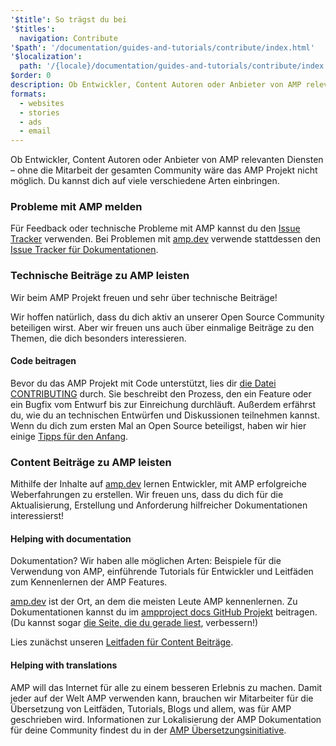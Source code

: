```yaml
---
'$title': So trägst du bei
'$titles':
  navigation: Contribute
'$path': '/documentation/guides-and-tutorials/contribute/index.html'
'$localization':
  path: '/{locale}/documentation/guides-and-tutorials/contribute/index.html'
$order: 0
description: Ob Entwickler, Content Autoren oder Anbieter von AMP relevanten Diensten – ohne die Mitarbeit der gesamten Community wäre das AMP Projekt nicht möglich.
formats:
  - websites
  - stories
  - ads
  - email
---
```


Ob Entwickler, Content Autoren oder Anbieter von AMP relevanten Diensten – ohne die Mitarbeit der gesamten Community wäre das AMP Projekt nicht möglich. Du kannst dich auf viele verschiedene Arten einbringen.

### Probleme mit AMP melden

Für Feedback oder technische Probleme mit AMP kannst du den [Issue Tracker](https://github.com/ampproject/amphtml/issues) verwenden. Bei Problemen mit [amp.dev](https://amp.dev) verwende stattdessen den [Issue Tracker für Dokumentationen](https://github.com/ampproject/docs/issues).

### Technische Beiträge zu AMP leisten

Wir beim AMP Projekt freuen und sehr über technische Beiträge!

Wir hoffen natürlich, dass du dich aktiv an unserer Open Source Community beteiligen wirst. Aber wir freuen uns auch über einmalige Beiträge zu den Themen, die dich besonders interessieren.

#### Code beitragen

Bevor du das AMP Projekt mit Code unterstützt, lies dir [die Datei CONTRIBUTING](https://github.com/ampproject/amphtml/blob/main/docs/contributing.md) durch. Sie beschreibt den Prozess, den ein Feature oder ein Bugfix vom Entwurf bis zur Einreichung durchläuft. Außerdem erfährst du, wie du an technischen Entwürfen und Diskussionen teilnehmen kannst. Wenn du dich zum ersten Mal an Open Source beteiligst, haben wir hier einige [Tipps für den Anfang](https://github.com/ampproject/amphtml/blob/main/docs/contributing.md#contributing-code).

### Content Beiträge zu AMP leisten

Mithilfe der Inhalte auf [amp.dev](https://amp.dev) lernen Entwickler, mit AMP erfolgreiche Weberfahrungen zu erstellen. Wir freuen uns, dass du dich für die Aktualisierung, Erstellung und Anforderung hilfreicher Dokumentationen interessierst!

#### Helping with documentation

Dokumentation? Wir haben alle möglichen Arten: Beispiele für die Verwendung von AMP, einführende Tutorials für Entwickler und Leitfäden zum Kennenlernen der AMP Features.

[amp.dev](https://amp.dev) ist der Ort, an dem die meisten Leute AMP kennenlernen. Zu Dokumentationen kannst du im [ampproject docs GitHub Projekt](https://github.com/ampproject/docs) beitragen. (Du kannst sogar [die Seite, die du gerade liest](https://github.com/ampproject/docs/blob/master/content/docs/contribute/contribute.md), verbessern!)

Lies zunächst unseren [Leitfaden für Content Beiträge](contribute-documentation/index.md?format=websites).

#### Helping with translations

AMP will das Internet für alle zu einem besseren Erlebnis zu machen. Damit jeder auf der Welt AMP verwenden kann, brauchen wir Mitarbeiter für die Übersetzung von Leitfäden, Tutorials, Blogs und allem, was für AMP geschrieben wird. Informationen zur Lokalisierung der AMP Dokumentation für deine Community findest du in der [AMP Übersetzungsinitiative](https://github.com/ampproject/docs/blob/master/TRANSLATIONS.md).
